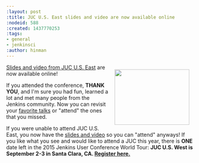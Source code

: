 ```yaml
---
:layout: post
:title: JUC U.S. East slides and video are now available online
:nodeid: 588
:created: 1437770253
:tags:
- general
- jenkinsci
:author: hinman
---
```

<div style="float:right; margin:1em">
<img src="http://jenkins-ci.org/sites/default/files/images/dc_0.jpg" width=200 height=149>
</div>

<p><a href="https://www.cloudbees.com/jenkins/juc-2015/us-east">Slides and video from JUC U.S. East</a> are now available online!</p>

<p>If you attended the conference, <b>THANK YOU</b>, and I'm sure you had fun, learned a lot and met many people from the Jenkins community. Now you can revisit your <a href="https://www.cloudbees.com/jenkins/juc-2015/abstracts/us-east/01-02-1400-glick">favorite talks</a> or "attend" the ones that you missed.</p>

<p>If you were unable to attend JUC U.S. East, you now have the <a href="https://www.cloudbees.com/jenkins/juc-2015/us-east">slides and video</a> so you can "attend" anyways! If you like what you see and would like to attend a JUC this year, there is <b>ONE</b> date left in the 2015 Jenkins User Conference World Tour: <b>JUC U.S. West is September 2-3 in Santa Clara, CA. <a href="https://www.cloudbees.com/jenkins/juc-2015/us-west">Register here.</a></b></p>
